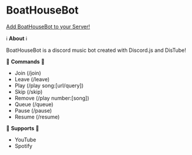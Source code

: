 # BoatHouseBot

[Add BoatHouseBot to your Server!](https://discord.com/api/oauth2/authorize?client_id=1081905959644971171&permissions=8&scope=applications.commands%20bot)

ℹ️ **About** ℹ️

BoatHouseBot is a discord music bot created with Discord.js and DisTube!

🎵 **Commands** 🎵

- Join (/join)
- Leave (/leave)
- Play (/play song:[url/query])
- Skip (/skip)
- Remove (/play number:[song])
- Queue (/queue)
- Pause (/pause)
- Resume (/resume)

🎵 **Supports** 🎵

- YouTube
- Spotify
